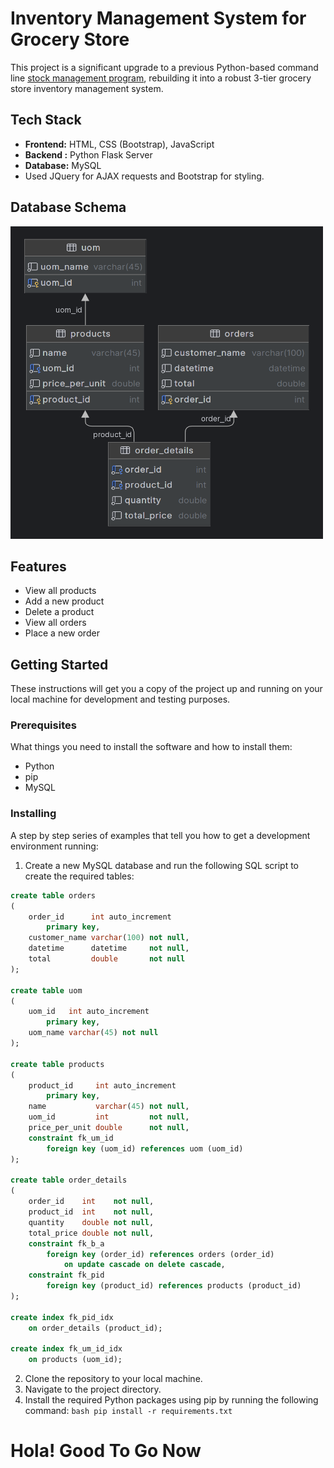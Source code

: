 # Inventory Management System for Grocery Store

This project is a significant upgrade to a previous Python-based command line <a href = "https://github.com/009-KumarJi/stock-management">stock management program</a>, rebuilding it into a robust 3-tier grocery store inventory management system.

## Tech Stack

- **Frontend:** HTML, CSS (Bootstrap), JavaScript 
- **Backend :** Python Flask Server
- **Database:** MySQL 
- Used JQuery for AJAX requests and Bootstrap for styling. 
## Database Schema 

<img src="photos/database.png" width="500" height="500">

## Features

- View all products
- Add a new product
- Delete a product
- View all orders
- Place a new order

## Getting Started

These instructions will get you a copy of the project up and running on your local machine for development and testing purposes.

### Prerequisites

What things you need to install the software and how to install them:

- Python
- pip
- MySQL

### Installing

A step by step series of examples that tell you how to get a development environment running:

1. Create a new MySQL database and run the following SQL script to create the required tables:

```sql
create table orders
(
    order_id      int auto_increment
        primary key,
    customer_name varchar(100) not null,
    datetime      datetime     not null,
    total         double       not null
);

create table uom
(
    uom_id   int auto_increment
        primary key,
    uom_name varchar(45) not null
);

create table products
(
    product_id     int auto_increment
        primary key,
    name           varchar(45) not null,
    uom_id         int         not null,
    price_per_unit double      not null,
    constraint fk_um_id
        foreign key (uom_id) references uom (uom_id)
);

create table order_details
(
    order_id    int    not null,
    product_id  int    not null,
    quantity    double not null,
    total_price double not null,
    constraint fk_b_a
        foreign key (order_id) references orders (order_id)
            on update cascade on delete cascade,
    constraint fk_pid
        foreign key (product_id) references products (product_id)
);

create index fk_pid_idx
    on order_details (product_id);

create index fk_um_id_idx
    on products (uom_id);

```
2. Clone the repository to your local machine.
3. Navigate to the project directory.
4. Install the required Python packages using pip by running the following command:  ```bash pip install -r requirements.txt```

# Hola! Good To Go Now


